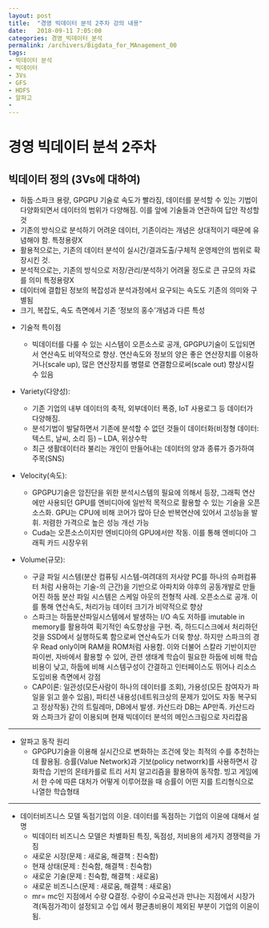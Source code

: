 ```yaml
---
layout: post
title:  "경영 빅데이터 분석 2주차 강의 내용"
date:   2018-09-11 7:05:00
categories: 경영_빅데이터_분석
permalink: /archivers/Bigdata_for_MAnagement_00
tags:
- 빅데이터 분석
- 빅데이터
- 3Vs
- GFS
- HDFS
- 알파고
- 
---
```


# 경영 빅데이터 분석 2주차

## 빅데이터 정의 (3Vs에 대하여) 

   - 하둡∙스파크 용량, GPGPU 기술로 속도가 빨라짐, 데이터를 분석할 수 있는 기법이 다양화되면서 데이터의 범위가 다양해짐. 이를 앞에 기술들과 연관하여 답안 작성할 것
   - 기존의 방식으로 분석하기 어려운 데이터, 기존이라는 개념은 상대적이기 때문에 유념해야 함.  특정용량X
   - 활용적으로는, 기존의 데이터 분석이 실시간/결과도출/구체적 운영제안의 범위로 확장시킨 것.
   - 분석적으로는, 기존의 방식으로 저장/관리/분석하기 어려울 정도로 큰 규모의 자료를 의미 특정용량X
   - 데이터에 결합된 정보의 복잡성과 분석과정에서 요구되는 속도도 기존의 의미와 구별됨
   - 크기, 복잡도, 속도 측면에서 기존 ‘정보의 홍수’개념과 다른 특성


* 기술적 특이점
    - 빅데이터를 다룰 수 있는 시스템이 오픈소스로 공개, GPGPU기술이 도입되면서 연산속도 비약적으로 향상. 연산속도와 정보의 양은 좋은 연산장치를 이용하거나(scale up), 많은 연산장치를 병렬로 연결함으로써(scale out) 향상시킬 수 있음


* Variety(다양성):
    - 기존 기업의 내부 데이터의 축적, 외부데이터 폭증, IoT 사용로그 등 데이터가 다양해짐. 
    - 분석기법이 발달하면서 기존에 분석할 수 없던 것들이 데이터화(비정형 데이터: 텍스트, 날씨, 소리 등) 
    – LDA, 위상수학
    - 최근 생활데이터라 불리는 개인이 만들어내는 데이터의 양과 종류가 증가하여 주목(SNS)


* Velocity(속도):
    - GPGPU기술은 암진단을 위한 분석시스템의 필요에 의해서 등장, 그래픽 연산에만 사용되던 GPU를 엔비디아에 일반적 목적으로 활용할 수 있는 기술을 오픈소스화. GPU는 CPU에 비해 코어가 많아 단순 반복연산에 있어서 고성능을 발휘. 저렴한 가격으로 높은 성능 개선 가능
    - Cuda는 오픈소스이지만 엔비디아의 GPU에서만 작동. 이를 통해 엔비디아 그래픽 카드 시장우위


* Volume(규모):
    - 구글 파일 시스템(분산 컴퓨팅 시스템-여려대의 저사양 PC를 하나의 슈퍼컴퓨터 처럼 사용하는 기술-의 근간)을 기반으로 아파치와 야후의 공동개발로 만들어진 하둡 분산 파일 시스템은 스케일 아웃의 전형적 사례. 오픈소스로 공개. 이를 통해 연산속도, 처리가능 데이터 크기가 비약적으로 향상
    - 스파크는 하둡분산파일시스템에서 발생하는 I/O 속도 저하를 imutable in memory를 활용하여 획기적인 속도향상을 구현. 즉, 하드디스크에서 처리하던 것을 SSD에서 실행하도록 함으로써 연산속도가 더욱 향상. 하지만 스파크의 경우 Read only이며 RAM을 ROM처럼 사용함. 이와 더불어 스칼라 기반이지만 파이썬, 자바에서 활용할 수 있어, 관련 생태계 학습이 필요한 하둡에 비해 학습비용이 낮고, 하둡에 비해 시스템구성이 간결하고 인터페이스도 뛰어나 리소스 도입비용 측면에서 강점 
    - CAP이론: 일관성(모든사람이 하나의 데이터를 조회), 가용성(모든 참여자가 파일을 읽고 쓸수 있음), 파티션 내용성(네트워크상의 문제가 있어도 자동 복구되고 정상작동) 간의 트릴레마, DB에서 발생.  카산드라 DB는 AP만족. 카산드라와 스파크가 같이 이용되며 현재 빅데이터 분석의 메인스크림으로 자리잡음

----------------------------------   
* 알파고 동작 원리
    - GPGPU기술을 이용해 실시간으로 변화하는 조건에 맞는 최적의 수를 추천하는데 활용됨. 승률(Value Network)과 기보(policy networrk)를 사용하면서 강화학습 기반의 몬테카를로 트리 서치 알고리즘을 활용하여 동작함. 빙고 게임에서 한 수에 따른 대처가 어떻게 이루어졌을 때 승률이 어떤 지를 트리형식으로 나열한 학습형태

-------------------------------
* 데이터비즈니스 모델 독점기업의 이윤. 데이터를 독점하는 기업의 이윤에 대해서 설명
    -	빅데이터 비즈니스 모델은 차별화된 특징, 독점성, 저비용의 세가지 경쟁력을 가짐
    -	새로운 시장(문제 : 새로움, 해결책 : 친숙함)
    -	현재 상태(문제 : 친숙함, 해결책 : 친숙함)
    -	새로운 기술(문제 : 친숙함, 해결책 : 새로움)
    -	새로운 비즈니스(문제 : 새로움, 해결책 : 새로움)
    -	mr= mc인 지점에서 수량 Q결정. 수량이 수요곡선과 만나는 지점에서 시장가격(독점가격)이 설정되고 수입 에서 평균총비용이 제외된 부분이 기업의 이윤이 됨.
